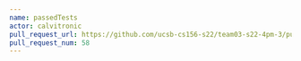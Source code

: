 ```yaml
---
name: passedTests
actor: calvitronic
pull_request_url: https://github.com/ucsb-cs156-s22/team03-s22-4pm-3/pull/58
pull_request_num: 58
---
```

